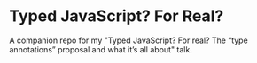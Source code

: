 # Typed JavaScript? For Real?

A companion repo for my
"Typed JavaScript? For real? The “type annotations” proposal and what it’s all about" talk.
